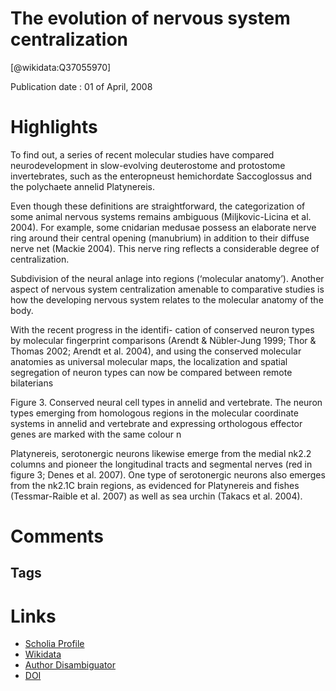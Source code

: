 
The evolution of nervous system centralization
==============================================
  
  [@wikidata:Q37055970]  
  
Publication date : 01 of April, 2008  

# Highlights

To find out, a series of recent molecular studies have compared neurodevelopment in slow-evolving deuterostome and protostome invertebrates, such as the enteropneust hemichordate Saccoglossus and the polychaete annelid Platynereis. 

Even though these definitions are straightforward,
the categorization of some animal nervous systems
remains ambiguous (Miljkovic-Licina et al. 2004). For
example, some cnidarian medusae possess an elaborate
nerve ring around their central opening (manubrium)
in addition to their diffuse nerve net (Mackie 2004).
This nerve ring reflects a considerable degree of
centralization.

Subdivision of the neural anlage into regions
(‘molecular anatomy’). Another aspect of nervous
system centralization amenable to comparative
studies is how the developing nervous system
relates to the molecular anatomy of the body.

With the recent progress in the identifi-
cation of conserved neuron types by molecular
fingerprint comparisons (Arendt & Nübler-Jung
1999; Thor & Thomas 2002; Arendt et al. 2004),
and using the conserved molecular anatomies as
universal molecular maps, the localization and
spatial segregation of neuron types can now be
compared between remote bilaterians

Figure 3. Conserved neural cell types in annelid and
vertebrate. The neuron types emerging from homologous
regions in the molecular coordinate systems in annelid and
vertebrate and expressing orthologous effector genes are
marked with the same colour
n 

Platynereis,
serotonergic neurons likewise emerge from the medial
nk2.2 columns and pioneer the longitudinal tracts and
segmental nerves (red in figure 3; Denes et al. 2007).
One type of serotonergic neurons also emerges from the
nk2.1C brain regions, as evidenced for Platynereis and
fishes (Tessmar-Raible et al. 2007) as well as sea urchin
(Takacs et al. 2004).

# Comments

## Tags

# Links
  
 * [Scholia Profile](https://scholia.toolforge.org/work/Q37055970)  
 * [Wikidata](https://www.wikidata.org/wiki/Q37055970)  
 * [Author Disambiguator](https://author-disambiguator.toolforge.org/work_item_oauth.php?id=Q37055970&batch_id=&match=1&author_list_id=&doit=Get+author+links+for+work)  
 * [DOI](https://doi.org/10.1098/RSTB.2007.2242)  
